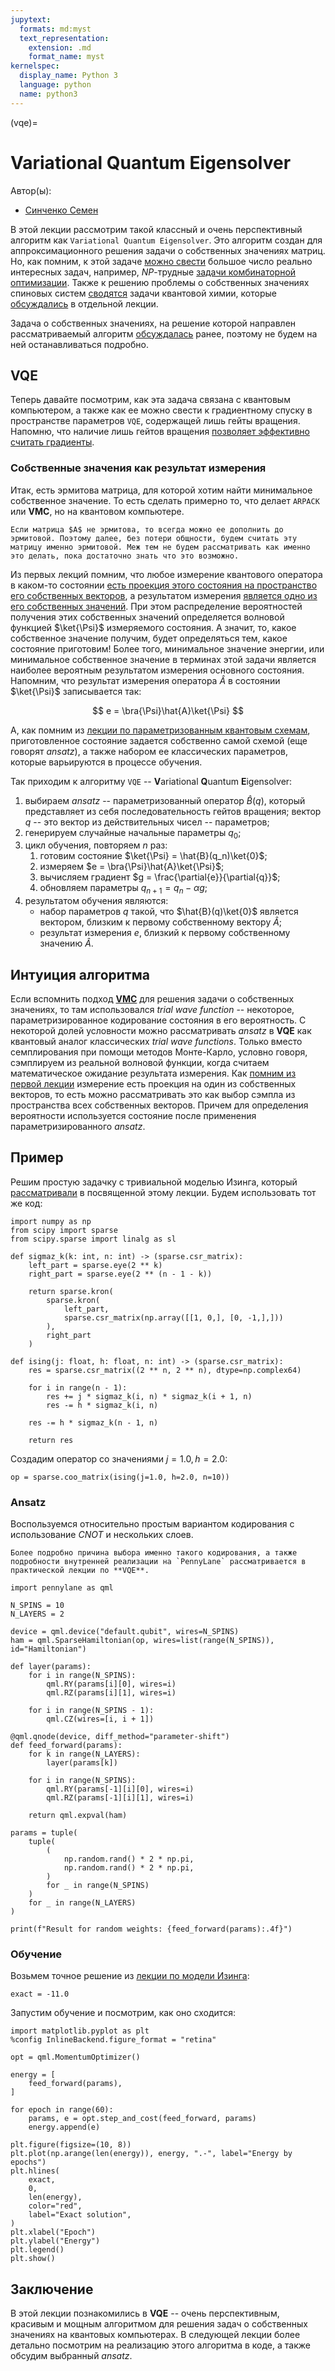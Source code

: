 ```yaml
---
jupytext:
  formats: md:myst
  text_representation:
    extension: .md
    format_name: myst
kernelspec:
  display_name: Python 3
  language: python
  name: python3
---
```


(vqe)=

# Variational Quantum Eigensolver

Автор(ы):

- [Синченко Семен](https://github.com/SemyonSinchenko)


В этой лекции рассмотрим такой классный и очень перспективный алгоритм как `Variational Quantum Eigensolver`. Это алгоритм создан для аппроксимационного решения задачи о собственных значениях матриц. Но, как помним, к этой задаче [можно свести](../../problems2qml/ru/np2ising.md) большое число реально интересных задач, например, _NP_-трудные [задачи комбинаторной оптимизации](../../problems/ru/copt.md). Также к решению проблемы о собственных значениях спиновых систем [сводятся](../../problems2qml/ru/jordanwigner) задачи квантовой химии, которые [обсуждались](../../problems/ru/quantchembasic.md) в отдельной лекции.

Задача о собственных значениях, на решение которой направлен рассматриваемый алгоритм [обсуждалась](../../problems2qml/ru/eigenvals.md) ранее, поэтому не будем на ней останавливаться подробно.

## VQE

Теперь давайте посмотрим, как эта задача связана с квантовым компьютером, а также как ее можно свести к градиентному спуску в пространстве параметров `VQE`, содержащей лишь гейты вращения. Напомню, что наличие лишь гейтов вращения [позволяет эффективно считать градиенты](../../grads/ru/gradients.md).

### Собственные значения как результат измерения

Итак, есть эрмитова матрица, для которой хотим найти минимальное собственное значение. То есть сделать примерно то, что делает `ARPACK` или **VMC**, но на квантовом компьютере.

```{note}
Если матрица $A$ не эрмитова, то всегда можно ее дополнить до эрмитовой. Поэтому далее, без потери общности, будем считать эту матрицу именно эрмитовой. Меж тем не будем рассматривать как именно это делать, пока достаточно знать что это возможно.
```

Из первых лекций помним, что любое измерение квантового оператора в каком-то состоянии [есть проекция этого состояния на пространство его собственных векторов](../../qc/ru/qubit.html#id31), а результатом измерения [является одно из его собственных значений](../../qc/ru/qubit.html#id25). При этом распределение вероятностей получения этих собственных значений определяется волновой функцией $\ket{\Psi}$ измеряемого состояния. А значит, то, какое собственное значение получим, будет определяться тем, какое состояние приготовим! Более того, минимальное значение энергии, или минимальное собственное значение в терминах этой задачи является наиболее вероятным результатом измерения основного состояния. Напомним, что результат измерения оператора $\hat{A}$ в состоянии $\ket{\Psi}$ записывается так:

$$
e = \bra{\Psi}\hat{A}\ket{\Psi}
$$

А, как помним из [лекции по параметризованным квантовым схемам](../../vqc/ru/vqc.md), приготовленное состояние задается собственно самой схемой (еще говорят _ansatz_), а также набором ее классических параметров, которые варьируются в процессе обучения.

Так приходим к алгоритму `VQE` -- **V**ariational **Q**uantum **E**igensolver:

1. выбираем _ansatz_ -- параметризованный оператор $\hat{B}(q)$, который представляет из себя последовательность гейтов вращения; вектор $q$ -- это вектор из действительных чисел -- параметров;
2. генерируем случайные начальные параметры $q_0$;
3. цикл обучения, повторяем $n$ раз:
   1. готовим состояние $\ket{\Psi} = \hat{B}(q_n)\ket{0}$;
   2. измеряем $e = \bra{\Psi}\hat{A}\ket{\Psi}$;
   3. вычисляем градиент $g = \frac{\partial{e}}{\partial{q}}$;
   4. обновляем параметры $q_{n+1} = q_n - \alpha g$;
4. результатом обучения являются:
   - набор параметров $q$ такой, что $\hat{B}(q)\ket{0}$ является вектором, близким к первому собственному вектору $\hat{A}$;
   - результат измерения $e$, близкий к первому собственному значению $\hat{A}$.

## Интуиция алгоритма

Если вспомнить подход [**VMC**](../../problems2qml/ru/eigenvals.html#id11) для решения задачи о собственных значениях, то там использовался _trial wave function_ -- некоторое, параметризированное кодирование состояния в его вероятность. С некоторой долей условности можно рассматривать _ansatz_ в **VQE** как квантовый аналог классических _trial wave functions_. Только вместо семплирования при помощи методов Монте-Карло, условно говоря, сэмплируем из реальной волновой функции, когда считаем математическое ожидание результата измерения. Как [помним из первой лекции](../../qc/ru/qubit.html#id31) измерение есть проекция на один из собственных векторов, то есть можно рассматривать это как выбор сэмпла из пространства всех собственных векторов. Причем для определения вероятности используется состояние после применения параметризированного _ansatz_.

## Пример

Решим простую задачку с тривиальной моделью Изинга, который [рассматривали](../../problems/ru/ising.html#numpy) в посвященной этому лекции. Будем использовать тот же код:

```{code-cell} ipython3
import numpy as np
from scipy import sparse
from scipy.sparse import linalg as sl

def sigmaz_k(k: int, n: int) -> (sparse.csr_matrix):
    left_part = sparse.eye(2 ** k)
    right_part = sparse.eye(2 ** (n - 1 - k))

    return sparse.kron(
        sparse.kron(
            left_part,
            sparse.csr_matrix(np.array([[1, 0,], [0, -1,],]))
        ),
        right_part
    )

def ising(j: float, h: float, n: int) -> (sparse.csr_matrix):
    res = sparse.csr_matrix((2 ** n, 2 ** n), dtype=np.complex64)

    for i in range(n - 1):
        res += j * sigmaz_k(i, n) * sigmaz_k(i + 1, n)
        res -= h * sigmaz_k(i, n)

    res -= h * sigmaz_k(n - 1, n)

    return res
```

Создадим оператор со значениями $j=1.0, h=2.0$:

```{code-cell} ipython3
op = sparse.coo_matrix(ising(j=1.0, h=2.0, n=10))
```

### Ansatz

Воспользуемся относительно простым вариантом кодирования с использование $CNOT$ и нескольких слоев.

```{note}
Более подробно причина выбора именно такого кодирования, а также подробности внутренней реализации на `PennyLane` рассматривается в практической лекции по **VQE**.
```

```{code-cell} ipython3
import pennylane as qml

N_SPINS = 10
N_LAYERS = 2

device = qml.device("default.qubit", wires=N_SPINS)
ham = qml.SparseHamiltonian(op, wires=list(range(N_SPINS)), id="Hamiltonian")

def layer(params):
    for i in range(N_SPINS):
        qml.RY(params[i][0], wires=i)
        qml.RZ(params[i][1], wires=i)

    for i in range(N_SPINS - 1):
        qml.CZ(wires=[i, i + 1])

@qml.qnode(device, diff_method="parameter-shift")
def feed_forward(params):
    for k in range(N_LAYERS):
        layer(params[k])

    for i in range(N_SPINS):
        qml.RY(params[-1][i][0], wires=i)
        qml.RZ(params[-1][i][1], wires=i)

    return qml.expval(ham)

params = tuple(
    tuple(
        (
            np.random.rand() * 2 * np.pi,
            np.random.rand() * 2 * np.pi,
        )
        for _ in range(N_SPINS)
    )
    for _ in range(N_LAYERS)
)

print(f"Result for random weights: {feed_forward(params):.4f}")
```

### Обучение

Возьмем точное решение из [лекции по модели Изинга](../../problems/ru/ising.html#numpy):

```{code-cell} ipython3
exact = -11.0
```

Запустим обучение и посмотрим, как оно сходится:

```{code-cell} ipython3
import matplotlib.pyplot as plt
%config InlineBackend.figure_format = "retina"

opt = qml.MomentumOptimizer()

energy = [
    feed_forward(params),
]

for epoch in range(60):
    params, e = opt.step_and_cost(feed_forward, params)
    energy.append(e)

plt.figure(figsize=(10, 8))
plt.plot(np.arange(len(energy)), energy, ".-", label="Energy by epochs")
plt.hlines(
    exact,
    0,
    len(energy),
    color="red",
    label="Exact solution",
)
plt.xlabel("Epoch")
plt.ylabel("Energy")
plt.legend()
plt.show()
```


## Заключение

В этой лекции познакомились в **VQE** -- очень перспективным, красивым и мощным алгоритмом для решения задач о собственных значениях на квантовых компьютерах. В следующей лекции более детально посмотрим на реализацию этого алгоритма в коде, а также обсудим выбранный _ansatz_.
